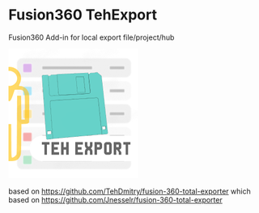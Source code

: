 # Fusion360 TehExport
Fusion360 Add-in for local export file/project/hub

![image](resources/Icon.png)

based on https://github.com/TehDmitry/fusion-360-total-exporter which based on https://github.com/Jnesselr/fusion-360-total-exporter
